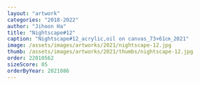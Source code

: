 ```yaml
---
layout: "artwork"
categories: "2018-2022"
author: "Jihoon Ha"
title: "Nightscape#12"
caption: "Nightscape#12_acrylic,oil on canvas_73×61㎝_2021"
image: /assets/images/artworks/2021/nightscape-12.jpg
thumb: /assets/images/artworks/2021/thumbs/nightscape-12.jpg
order: 22010562
sizeScore: 05
orderByYear: 2021086
---
```

